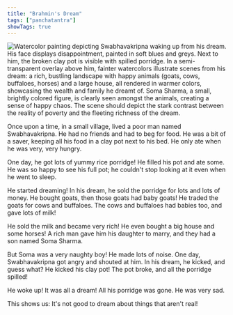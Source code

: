 ```yaml
---
title: "Brahmin's Dream"
tags: ["panchatantra"]
showTags: true
---
```


![Watercolor painting depicting Swabhavakripna waking up from his dream. His face displays disappointment, painted in soft blues and greys. Next to him, the broken clay pot is visible with spilled porridge.  In a semi-transparent overlay above him, fainter watercolors illustrate scenes from his dream: a rich, bustling landscape with happy animals (goats, cows, buffaloes, horses) and a large house, all rendered in warmer colors, showcasing the wealth and family he dreamt of. Soma Sharma, a small, brightly colored figure, is clearly seen amongst the animals, creating a sense of happy chaos. The scene should depict the stark contrast between the reality of poverty and the fleeting richness of the dream.](/images/image_panchatantra-brahmins-dream2.png)


Once upon a time, in a small village, lived a poor man named Swabhavakripna. He had no friends and had to beg for food.  He was a bit of a saver, keeping all his food in a clay pot next to his bed. He only ate when he was very, very hungry.

One day, he got lots of yummy rice porridge! He filled his pot and ate some. He was so happy to see his full pot; he couldn't stop looking at it even when he went to sleep.

He started dreaming! In his dream, he sold the porridge for lots and lots of money. He bought goats, then those goats had baby goats! He traded the goats for cows and buffaloes.  The cows and buffaloes had babies too, and gave lots of milk!

He sold the milk and became very rich! He even bought a big house and some horses! A rich man gave him his daughter to marry, and they had a son named Soma Sharma.

But Soma was a very naughty boy! He made lots of noise. One day, Swabhavakripna got angry and shouted at him. In his dream, he kicked, and guess what? He kicked his clay pot!  The pot broke, and all the porridge spilled!

He woke up!  It was all a dream! All his porridge was gone.  He was very sad.

This shows us: It's not good to dream about things that aren't real!
